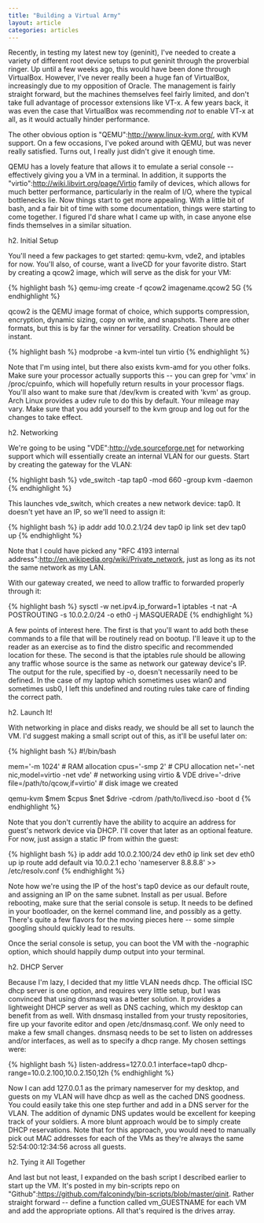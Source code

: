 ```yaml
---
title: "Building a Virtual Army"
layout: article
categories: articles
---
```


Recently, in testing my latest new toy (geninit), I've needed to create a variety of different root device setups to put geninit through the proverbial ringer. Up until a few weeks ago, this would have been done through VirtualBox. However, I've never really been a huge fan of VirtualBox, increasingly due to my opposition of Oracle. The management is fairly straight forward, but the machines themselves feel fairly limited, and don't take full advantage of processor extensions like VT-x. A few years back, it was even the case that VirtualBox was recommending *not* to enable VT-x at all, as it would actually hinder performance.

The other obvious option is "QEMU":http://www.linux-kvm.org/, with KVM support. On a few occasions, I've poked around with QEMU, but was never really satisfied. Turns out, I really just didn't give it enough time.

QEMU has a lovely feature that allows it to emulate a serial console -- effectively giving you a VM in a terminal. In addition, it supports the "virtio":http://wiki.libvirt.org/page/Virtio family of devices, which allows for much better performance, particularly in the realm of I/O, where the typical bottlenecks lie. Now things start to get more appealing. With a little bit of bash, and a fair bit of time with some documentation, things were starting to come together. I figured I'd share what I came up with, in case anyone else finds themselves in a similar situation.

h2. Initial Setup

You'll need a few packages to get started: qemu-kvm, vde2, and iptables for now. You'll also, of course, want a liveCD for your favorite distro. Start by creating a qcow2 image, which will serve as the disk for your VM:

{% highlight bash %}
qemu-img create -f qcow2 imagename.qcow2 5G
{% endhighlight %}

qcow2 is the QEMU image format of choice, which supports compression, encryption, dynamic sizing, copy on write, and snapshots. There are other formats, but this is by far the winner for versatility. Creation should be instant.

{% highlight bash %}
modprobe -a kvm-intel tun virtio
{% endhighlight %}

Note that I'm using intel, but there also exists kvm-amd for you other folks. Make sure your processor actually supports this -- you can grep for 'vmx' in /proc/cpuinfo, which will hopefully return results in your processor flags. You'll also want to make sure that /dev/kvm is created with 'kvm' as group. Arch Linux provides a udev rule to do this by default. Your mileage may vary. Make sure that you add yourself to the kvm group and log out for the changes to take effect.

h2. Networking

We're going to be using "VDE":http://vde.sourceforge.net for networking support which will essentially create an internal VLAN for our guests. Start by creating the gateway for the VLAN:

{% highlight bash %}
vde_switch -tap tap0 -mod 660 -group kvm -daemon
{% endhighlight %}

This launches vde_switch, which creates a new network device: tap0. It doesn't yet have an IP, so we'll need to assign it:

{% highlight bash %}
ip addr add 10.0.2.1/24 dev tap0
ip link set dev tap0 up
{% endhighlight %}

Note that I could have picked any "RFC 4193 internal address":http://en.wikipedia.org/wiki/Private_network, just as long as its not the same network as my LAN.

With our gateway created, we need to allow traffic to forwarded properly through it:

{% highlight bash %}
sysctl -w net.ipv4.ip_forward=1
iptables -t nat -A POSTROUTING -s 10.0.2.0/24 -o eth0 -j MASQUERADE
{% endhighlight %}

A few points of interest here. The first is that you'll want to add both these commands to a file that will be routinely read on bootup. I'll leave it up to the reader as an exercise as to find the distro specific and recommended location for these. The second is that the iptables rule should be allowing any traffic whose source is the same as network our gateway device's IP. The output for the rule, specified by -o, doesn't necessarily need to be defined. In the case of my laptop which sometimes uses wlan0 and sometimes usb0, I left this undefined and routing rules take care of finding the correct path.

h2. Launch It!

With networking in place and disks ready, we should be all set to launch the VM. I'd suggest making a small script out of this, as it'll be useful later on:

{% highlight bash %}
#!/bin/bash

mem='-m 1024'  # RAM allocation
cpus='-smp 2'  # CPU allocation
net='-net nic,model=virtio -net vde' # networking using virtio & VDE
drive='-drive file=/path/to/qcow,if=virtio' # disk image we created

qemu-kvm $mem $cpus $net $drive -cdrom /path/to/livecd.iso -boot d
{% endhighlight %}

Note that you don't currently have the ability to acquire an address for guest's network device via DHCP. I'll cover that later as an optional feature. For now, just assign a static IP from within the guest:

{% highlight bash %}
ip addr add 10.0.2.100/24 dev eth0
ip link set dev eth0 up
ip route add default via 10.0.2.1
echo 'nameserver 8.8.8.8' >> /etc/resolv.conf
{% endhighlight %}

Note how we're using the IP of the host's tap0 device as our default route, and assigning an IP on the same subnet. Install as per usual. Before rebooting, make sure that the serial console is setup. It needs to be defined in your bootloader, on the kernel command line, and possibly as a getty. There's quite a few flavors for the moving pieces here -- some simple googling should quickly lead to results.

Once the serial console is setup, you can boot the VM with the -nographic option, which should happily dump output into your terminal.

h2. DHCP Server

Because I'm lazy, I decided that my little VLAN needs dhcp. The official ISC dhcp server is one option, and requires very little setup, but I was convinced that using dnsmasq was a better solution. It provides a lightweight DHCP server as well as DNS caching, which my desktop can benefit from as well. With dnsmasq installed from your trusty repositories, fire up your favorite editor and open /etc/dnsmasq.conf. We only need to make a few small changes. dnsmasq needs to be set to listen on addresses and/or interfaces, as well as to specify a dhcp range. My chosen settings were:

{% highlight bash %}
listen-address=127.0.0.1
interface=tap0
dhcp-range=10.0.2.100,10.0.2.150,12h
{% endhighlight %}

Now I can add 127.0.0.1 as the primary nameserver for my desktop, and guests on my VLAN will have dhcp as well as the cached DNS goodness. You could easily take this one step further and add in a DNS server for the VLAN. The addition of dynamic DNS updates would be excellent for keeping track of your soldiers. A more blunt approach would be to simply create DHCP reservations. Note that for this approach, you would need to manually pick out MAC addresses for each of the VMs as they're always the same 52:54:00:12:34:56 across all guests.

h2. Tying it All Together

And last but not least, I expanded on the bash script I described earlier to start up the VM. It's posted in my bin-scripts repo on "Github":https://github.com/falconindy/bin-scripts/blob/master/qinit. Rather straight forward -- define a function called vm_GUESTNAME for each VM and add the appropriate options. All that's required is the drives array.

